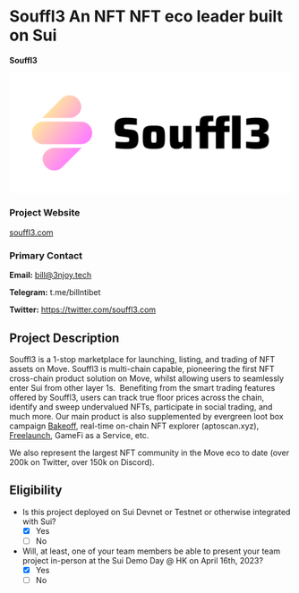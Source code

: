 # Souffl3  An NFT NFT eco leader built on Sui

**Souffl3**

![Souffl3 Logo](../assets/souffl3_logo_text_space_v2.png)

### Project Website
[souffl3.com](https://souffl3.com/)

### Primary Contact

**Email:** bill@3njoy.tech

**Telegram:** t.me/billntibet

**Twitter:** https://twitter.com/souffl3.com

## Project Description 

Souffl3 is a 1-stop marketplace for launching, listing, and trading of NFT assets  on Move. Souffl3 is multi-chain capable, pioneering the first NFT cross-chain product solution on Move, whilst allowing users to seamlessly enter Sui from other layer 1s. 
Benefiting from the smart trading features offered by Souffl3, users can track true floor prices across the chain, identify and sweep undervalued NFTs, participate in social trading, and much more.
Our main product is also supplemented by evergreen loot box campaign [Bakeoff](https://souffl3.com/bakeoff), real-time on-chain NFT explorer (aptoscan.xyz), [Freelaunch](https://souffl3.com/freelaunch), GameFi as a Service, etc. 

We also represent the largest NFT community in the Move eco to date (over 200k on Twitter, over 150k on Discord).


## Eligibility

- Is this project deployed on Sui Devnet or Testnet or otherwise integrated with Sui?
    - [x] Yes
    - [ ] No
- Will, at least, one of your team members be able to present your team project in-person at the Sui Demo Day @ HK on April 16th, 2023?
    - [x] Yes
    - [ ] No
